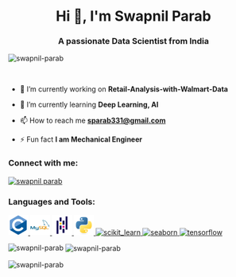 <h1 align="center">Hi 👋, I'm Swapnil Parab</h1>
<h3 align="center">A passionate Data Scientist from India</h3>


<p align="left"> <img src="https://komarev.com/ghpvc/?username=swapnil-parab&label=Profile%20views&color=0e75b6&style=flat" alt="swapnil-parab" /> </p>

<p align="left"> <a href="https://twitter.com/" target="blank"><img src="https://img.shields.io/twitter/follow/?logo=twitter&style=for-the-badge" alt="" /></a> </p>

- 🔭 I’m currently working on **Retail-Analysis-with-Walmart-Data**

- 🌱 I’m currently learning **Deep Learning, AI**

- 📫 How to reach me **sparab331@gmail.com**

- ⚡ Fun fact **I am Mechanical Engineer**

<h3 align="left">Connect with me:</h3>
<p align="left">
<a href="https://www.youtube.com/channel/UCs9B7SL0FgvS9UTj-FKjqIQ" target="blank"><img align="center" src="https://raw.githubusercontent.com/rahuldkjain/github-profile-readme-generator/master/src/images/icons/Social/youtube.svg" alt="swapnil parab" height="30" width="40" /></a>
</p>

<h3 align="left">Languages and Tools:</h3>
<p align="left"> <a href="https://www.cprogramming.com/" target="_blank" rel="noreferrer"> <img src="https://raw.githubusercontent.com/devicons/devicon/master/icons/c/c-original.svg" alt="c" width="40" height="40"/> </a> <a href="https://www.mysql.com/" target="_blank" rel="noreferrer"> <img src="https://raw.githubusercontent.com/devicons/devicon/master/icons/mysql/mysql-original-wordmark.svg" alt="mysql" width="40" height="40"/> </a> <a href="https://pandas.pydata.org/" target="_blank" rel="noreferrer"> <img src="https://raw.githubusercontent.com/devicons/devicon/2ae2a900d2f041da66e950e4d48052658d850630/icons/pandas/pandas-original.svg" alt="pandas" width="40" height="40"/> </a> <a href="https://www.python.org" target="_blank" rel="noreferrer"> <img src="https://raw.githubusercontent.com/devicons/devicon/master/icons/python/python-original.svg" alt="python" width="40" height="40"/> </a> <a href="https://scikit-learn.org/" target="_blank" rel="noreferrer"> <img src="https://upload.wikimedia.org/wikipedia/commons/0/05/Scikit_learn_logo_small.svg" alt="scikit_learn" width="40" height="40"/> </a> <a href="https://seaborn.pydata.org/" target="_blank" rel="noreferrer"> <img src="https://seaborn.pydata.org/_images/logo-mark-lightbg.svg" alt="seaborn" width="40" height="40"/> </a> <a href="https://www.tensorflow.org" target="_blank" rel="noreferrer"> <img src="https://www.vectorlogo.zone/logos/tensorflow/tensorflow-icon.svg" alt="tensorflow" width="40" height="40"/> </a> </p>

<p><img align="left" src="https://github-readme-stats.vercel.app/api/top-langs?username=swapnil-parab&show_icons=true&locale=en&layout=compact" alt="swapnil-parab" /></p>

<p>&nbsp;<img align="center" src="https://github-readme-stats.vercel.app/api?username=swapnil-parab&show_icons=true&locale=en" alt="swapnil-parab" /></p>

<p><img align="center" src="https://github-readme-streak-stats.herokuapp.com/?user=swapnil-parab&" alt="swapnil-parab" /></p>
